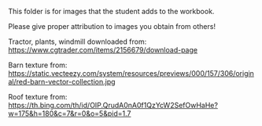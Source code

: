 This folder is for images that the student adds to the workbook.

Please give proper attribution to images you obtain from others!

Tractor, plants, windmill downloaded from: https://www.cgtrader.com/items/2156679/download-page

Barn texture from: https://static.vecteezy.com/system/resources/previews/000/157/306/original/red-barn-vector-collection.jpg

Roof texture from: https://th.bing.com/th/id/OIP.QrudA0nA0f1QzYcW2SefOwHaHe?w=175&h=180&c=7&r=0&o=5&pid=1.7
